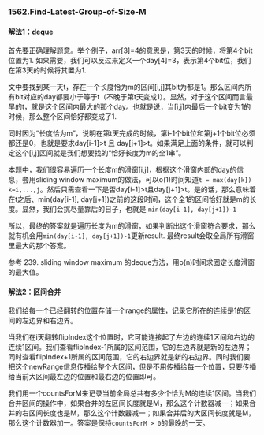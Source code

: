 ### 1562.Find-Latest-Group-of-Size-M

#### 解法1：deque
首先要正确理解题意。举个例子，arr[3]=4的意思是，第3天的时候，将第4个bit位置为1. 如果需要，我们可以反过来定义一个day[4]=3，表示第4个bit位，我们在第3天的时候将其置为1.

文中要找到某一天t，存在一个长度恰为m的区间[i,j]其bit为都是1。那么区间内所有bit对应的day都要小于等于t（不晚于第t天变成1）。显然，对于这个区间而言最早的t，就是这个区间内最大的那个day。也就是说，当[i,j]内最后一个bit变为1的时候，那么整个区间恰好都变成了1.

同时因为“长度恰为m”，说明在第t天完成的时候，第i-1个bit位和第j+1个bit位必须都还是0，也就是要求day[i-1]>t 且 day[j+1]>t。如果满足上面的条件，就可以判定这个[i,j]区间就是我们想要找的“恰好长度为m的全1串”。

本题中，我们很容易遍历一个长度m的滑窗[i,j]，根据这个滑窗内部的day的信息，套用sliding window maximum的做法，可以o(1)时间知道```t = max(day[k]) k=i,...,j```。然后只需查看一下是否day[i-1]>t且day[j+1]>t。是的话，那么意味着在t之后、min(day[i-1], day[j+1])之前的这段时间，这个全1的区间恰好就是m的长度。显然，我们会挑尽量靠后的日子，也就是 ```min(day[i-1], day[j+1])-1```

所以，最终的答案就是遍历长度为m的滑窗，如果判断出这个滑窗符合要求，那么就有机会用```min(day[i-1], day[j+1])-1```更新result. 最终result会取全局所有滑窗里最大的那个答案。

参考 239. sliding window maximum 的deque方法，用o(n)时间求固定长度滑窗的最大值。

#### 解法2：区间合并
我们给每一个已经翻转的位置存储一个range的属性，记录它所在的连续是1的区间的左边界和右边界。

当我们在i天翻转flipIndex这个位置时，它可能连接起了左边的连续1区间和右边的连续1区间。我们查看flipIndex-1所属的区间范围，它的左边界就是新的左边界；同时查看flipIndex+1所属的区间范围，它的右边界就是新的右边界。同时我们要把这个newRange信息传播给整个大区间，但是不用传播给每一个位置，只要传播给当前大区间最左边的位置和最右边的位置即可。

我们用一个countsForM来记录当前全局总共有多少个恰为M的连续1区间。当我们合并区间的操作中，如果合并的左区间长度就是M，那么这个计数器减一；如果合并的右区间长度也是M，那么这个计数器减一；如果合并后的大区间长度就是M，那么这个计数器加一。答案是保持```countsForM > 0```的最晚的一天。
